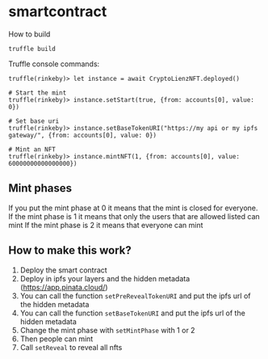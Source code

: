 # smartcontract


How to build
```
truffle build
```


Truffle console commands:

```
truffle(rinkeby)> let instance = await CryptoLienzNFT.deployed()

# Start the mint
truffle(rinkeby)> instance.setStart(true, {from: accounts[0], value: 0})

# Set base uri
truffle(rinkeby)> instance.setBaseTokenURI("https://my api or my ipfs gateway/", {from: accounts[0], value: 0})

# Mint an NFT
truffle(rinkeby)> instance.mintNFT(1, {from: accounts[0], value: 60000000000000000})
```

## Mint phases

If you put the mint phase at 0 it means that the mint is closed for everyone.
If the mint phase is 1 it means that only the users that are allowed listed can mint
If the mint phase is 2 it means that everyone can mint


## How to make this work?

1. Deploy the smart contract
2. Deploy in ipfs your layers and the hidden metadata (https://app.pinata.cloud/)
3. You can call the function `setPreRevealTokenURI` and put the ipfs url of the hidden metadata
4. You can call the function `setBaseTokenURI` and put the ipfs url of the hidden metadata
5. Change the mint phase with `setMintPhase` with 1 or 2
6. Then people can mint
7. Call `setReveal` to reveal all nfts
